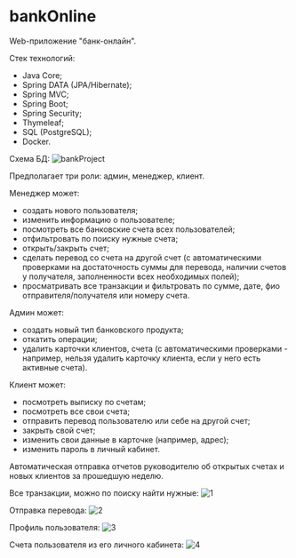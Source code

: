 # bankOnline

Web-приложение "банк-онлайн".

Стек технологий:
- Java Core;
- Spring DATA (JPA/Hibernate);
- Spring MVC;
- Spring Boot;
- Spring Security;
- Thymeleaf;
- SQL (PostgreSQL);
- Docker.

Схема БД:
![bankProject](https://github.com/Anna-Lebedinskaya/bankOnline/assets/112424502/a158dc8a-2017-47cd-bf2c-57998382c489)

Предполагает три роли: админ, менеджер, клиент.

Менеджер может:
- создать нового пользователя;
- изменить информацию о пользователе;
- посмотреть все банковские счета всех пользователей;
- отфильтровать по поиску нужные счета;
- открыть/закрыть счет;
- сделать перевод со счета на другой счет (с автоматическими проверками на достаточность суммы для перевода, наличии счетов у получателя, заполненности всех необходимых полей);
- просматривать все транзакции и фильтровать по сумме, дате, фио отправителя/получателя или номеру счета.

Админ может:
- создать новый тип банковского продукта;
- откатить операции;
- удалить карточки клиентов, счета (с автоматическими проверками - например, нельзя удалить карточку клиента, если у него есть активные счета).

Клиент может:
- посмотреть выписку по счетам;
- посмотреть все свои счета;
- отправить перевод пользователю или себе на другой счет;
- закрыть свой счет;
- изменить свои данные в карточке (например, адрес);
- изменить пароль в личный кабинет.

Автоматическая отправка отчетов руководителю об открытых счетах и новых клиентов за прошедшую неделю.

Все транзакции, можно по поиску найти нужные:
![1](https://github.com/Anna-Lebedinskaya/bankOnline/assets/112424502/a4cc63af-3ba7-4aec-b781-a4f1de0a6861)

Отправка перевода:
![2](https://github.com/Anna-Lebedinskaya/bankOnline/assets/112424502/f0e21526-d4df-4c38-b456-73032a32284c)

Профиль пользователя:
![3](https://github.com/Anna-Lebedinskaya/bankOnline/assets/112424502/3695288c-ea92-4cef-ac40-f4d248b7e96e)

Счета пользователя из его личного кабинета:
![4](https://github.com/Anna-Lebedinskaya/bankOnline/assets/112424502/dd1ff2ed-1ecf-40a1-bed6-9a54b45ebacd)
